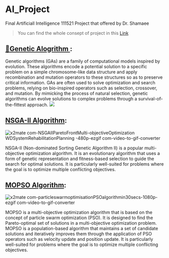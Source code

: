 # AI_Project
Final Artificiall Intelligence 111521 Project that offered by Dr. Shamaee

> You can find the whole consept of project in this [Link](https://github.com/abolfazlaghdaee/AI_Project/blob/main/AI1402_FinalProject.pdf)

## [🧬Genetic Alogrithm ](https://github.com/abolfazlaghdaee/AI_Project/tree/main/Section1%3A%20GA):

Genetic algorithms (GAs) are a family of computational models inspired by evolution. These algorithms encode a potential solution to a specific problem on a simple chromosome-like data structure and apply recombination and mutation operators to these structures so as to preserve critical information. GAs are often used to solve optimization and search problems, relying on bio-inspired operators such as selection, crossover, and mutation. By mimicking the process of natural selection, genetic algorithms can evolve solutions to complex problems through a survival-of-the-fittest approach.
![](https://miro.medium.com/v2/resize:fit:1400/1*toDJsEz5OaTgxhbHs1e3BA.png)

## [NSGA-II Algorithm](https://github.com/abolfazlaghdaee/AI_Project/tree/main/Section2%3A%20Research%20NGSA-II):
![x2mate com-NSGAIIParetoFrontMulti-objectiveOptimization WDSystemRehabilitationPlanning -480p-ezgif com-video-to-gif-converter](https://github.com/abolfazlaghdaee/AI_Project/assets/69028985/eb1c6699-2225-48a8-9aad-8eab380f2ca8)


NSGA-II (Non-dominated Sorting Genetic Algorithm II) is a popular multi-objective optimization algorithm. It is an evolutionary algorithm that uses a form of genetic representation and fitness-based selection to guide the search for optimal solutions. It is particularly well-suited for problems where the goal is to optimize multiple conflicting objectives.


## [MOPSO Algorithm](https://github.com/abolfazlaghdaee/AI_Project/blob/main/Section4%3A%20Research%20MOPSO/MOPSO%20Algorithm.pdf):


![x2mate com-particleswarmoptimisationPSOalgorithmin30secs-1080p-ezgif com-video-to-gif-converter](https://github.com/abolfazlaghdaee/AI_Project/assets/69028985/4b55fa6b-83a6-44ea-bb85-aa6009afc2ca)

MOPSO is a multi-objective optimization algorithm that is based on the concept of particle swarm optimization (PSO). It is designed to find the Pareto-optimal set of solutions in a multi-objective optimization problem. MOPSO is a population-based algorithm that maintains a set of candidate solutions and iteratively improves them through the application of PSO operators such as velocity update and position update. It is particularly well-suited for problems where the goal is to optimize multiple conflicting objectives.


